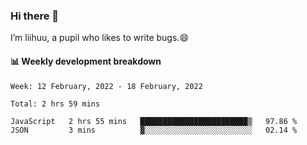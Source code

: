 ### Hi there 👋
I’m liihuu, a pupil who likes to write bugs.😄


#### 📊 Weekly development breakdown
<!--START_SECTION:waka-->
```text
Week: 12 February, 2022 - 18 February, 2022

Total: 2 hrs 59 mins

JavaScript   2 hrs 55 mins   ████████████████████████▒   97.86 % 
JSON         3 mins          ▓░░░░░░░░░░░░░░░░░░░░░░░░   02.14 % 
```
<!--END_SECTION:waka-->

<!--
**liihuu/liihuu** is a ✨ _special_ ✨ repository because its `README.md` (this file) appears on your GitHub profile.

Here are some ideas to get you started:

- 🔭 I’m currently working on ...
- 🌱 I’m currently learning ...
- 👯 I’m looking to collaborate on ...
- 🤔 I’m looking for help with ...
- 💬 Ask me about ...
- 📫 How to reach me: ...
- 😄 Pronouns: ...
- ⚡ Fun fact: ...
-->
